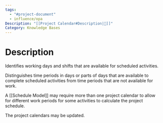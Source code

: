 ```yaml
---
tags:
  - "#project-document"
  - influence/opa
Description: "[[Project Calendar#Description|📝]]"
Category: Knowledge Bases
---
```

# Description
Identifies working days and shifts that are available for scheduled activities.

Distinguishes time periods in days or parts of days that are available to complete scheduled activities from time periods that are not available for work.

A [[Schedule Model]] may require more than one project calendar to allow for different work periods for some activities to calculate the project schedule.

The project calendars may be updated.